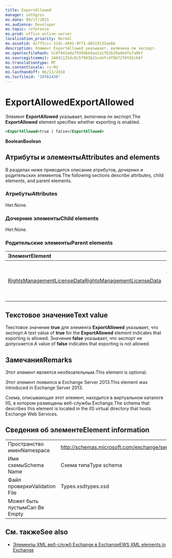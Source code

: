 ```yaml
---
title: ExportAllowed
manager: sethgros
ms.date: 09/17/2015
ms.audience: Developer
ms.topic: reference
ms.prod: office-online-server
localization_priority: Normal
ms.assetid: dcff5ccc-31dc-4941-9f71-d6519133aebb
description: Элемент ExportAllowed указывает, включена ли экспорт.
ms.openlocfilehash: 5c07941e0a79394bbdaa1a1f62b20adedfe7a9bf
ms.sourcegitcommit: 34041125dc8c5f993b21cebfc4f8b72f0fd2cb6f
ms.translationtype: MT
ms.contentlocale: ru-RU
ms.lasthandoff: 06/11/2018
ms.locfileid: "19762436"
---
```

# <a name="exportallowed"></a><span data-ttu-id="cbfcc-103">ExportAllowed</span><span class="sxs-lookup"><span data-stu-id="cbfcc-103">ExportAllowed</span></span>

<span data-ttu-id="cbfcc-104">Элемент **ExportAllowed** указывает, включена ли экспорт.</span><span class="sxs-lookup"><span data-stu-id="cbfcc-104">The **ExportAllowed** element specifies whether exporting is enabled.</span></span> 
  
```XML
<ExportAllowed>true | false</ExportAllowed>
```

 <span data-ttu-id="cbfcc-105">**Boolean**</span><span class="sxs-lookup"><span data-stu-id="cbfcc-105">**Boolean**</span></span>
## <a name="attributes-and-elements"></a><span data-ttu-id="cbfcc-106">Атрибуты и элементы</span><span class="sxs-lookup"><span data-stu-id="cbfcc-106">Attributes and elements</span></span>

<span data-ttu-id="cbfcc-107">В разделах ниже приводится описание атрибутов, дочерних и родительских элементов.</span><span class="sxs-lookup"><span data-stu-id="cbfcc-107">The following sections describe attributes, child elements, and parent elements.</span></span>
  
### <a name="attributes"></a><span data-ttu-id="cbfcc-108">Атрибуты</span><span class="sxs-lookup"><span data-stu-id="cbfcc-108">Attributes</span></span>

<span data-ttu-id="cbfcc-109">Нет.</span><span class="sxs-lookup"><span data-stu-id="cbfcc-109">None.</span></span>
  
### <a name="child-elements"></a><span data-ttu-id="cbfcc-110">Дочерние элементы</span><span class="sxs-lookup"><span data-stu-id="cbfcc-110">Child elements</span></span>

<span data-ttu-id="cbfcc-111">Нет.</span><span class="sxs-lookup"><span data-stu-id="cbfcc-111">None.</span></span>
  
### <a name="parent-elements"></a><span data-ttu-id="cbfcc-112">Родительские элементы</span><span class="sxs-lookup"><span data-stu-id="cbfcc-112">Parent elements</span></span>

|<span data-ttu-id="cbfcc-113">**Элемент**</span><span class="sxs-lookup"><span data-stu-id="cbfcc-113">**Element**</span></span>|<span data-ttu-id="cbfcc-114">**Описание**</span><span class="sxs-lookup"><span data-stu-id="cbfcc-114">**Description**</span></span>|
|:-----|:-----|
|[<span data-ttu-id="cbfcc-115">RightsManagementLicenseData</span><span class="sxs-lookup"><span data-stu-id="cbfcc-115">RightsManagementLicenseData</span></span>](rightsmanagementlicensedata.md) <br/> |<span data-ttu-id="cbfcc-116">Задает сведения о лицензии управления правами.</span><span class="sxs-lookup"><span data-stu-id="cbfcc-116">Specifies information about the rights management license.</span></span>  <br/> |
   
## <a name="text-value"></a><span data-ttu-id="cbfcc-117">Текстовое значение</span><span class="sxs-lookup"><span data-stu-id="cbfcc-117">Text value</span></span>

<span data-ttu-id="cbfcc-118">Текстовое значение **true** для элемента **ExportAllowed** указывает, что экспорт.</span><span class="sxs-lookup"><span data-stu-id="cbfcc-118">A text value of **true** for the **ExportAllowed** element indicates that exporting is allowed.</span></span> <span data-ttu-id="cbfcc-119">Значение **false** указывает, что экспорт не допускается.</span><span class="sxs-lookup"><span data-stu-id="cbfcc-119">A value of **false** indicates that exporting is not allowed.</span></span> 
  
## <a name="remarks"></a><span data-ttu-id="cbfcc-120">Замечания</span><span class="sxs-lookup"><span data-stu-id="cbfcc-120">Remarks</span></span>

<span data-ttu-id="cbfcc-121">Этот элемент является необязательным.</span><span class="sxs-lookup"><span data-stu-id="cbfcc-121">This element is optional.</span></span>
  
<span data-ttu-id="cbfcc-122">Этот элемент появился в Exchange Server 2013.</span><span class="sxs-lookup"><span data-stu-id="cbfcc-122">This element was introduced in Exchange Server 2013.</span></span>
  
<span data-ttu-id="cbfcc-123">Схема, описывающая этот элемент, находится в виртуальном каталоге IIS, в котором размещены веб-службы Exchange.</span><span class="sxs-lookup"><span data-stu-id="cbfcc-123">The schema that describes this element is located in the IIS virtual directory that hosts Exchange Web Services.</span></span>
  
## <a name="element-information"></a><span data-ttu-id="cbfcc-124">Сведения об элементе</span><span class="sxs-lookup"><span data-stu-id="cbfcc-124">Element information</span></span>

|||
|:-----|:-----|
|<span data-ttu-id="cbfcc-125">Пространство имен</span><span class="sxs-lookup"><span data-stu-id="cbfcc-125">Namespace</span></span>  <br/> |http://schemas.microsoft.com/exchange/services/2006/types  <br/> |
|<span data-ttu-id="cbfcc-126">Имя схемы</span><span class="sxs-lookup"><span data-stu-id="cbfcc-126">Schema Name</span></span>  <br/> |<span data-ttu-id="cbfcc-127">Схема типа</span><span class="sxs-lookup"><span data-stu-id="cbfcc-127">Type schema</span></span>  <br/> |
|<span data-ttu-id="cbfcc-128">Файл проверки</span><span class="sxs-lookup"><span data-stu-id="cbfcc-128">Validation File</span></span>  <br/> |<span data-ttu-id="cbfcc-129">Types.xsd</span><span class="sxs-lookup"><span data-stu-id="cbfcc-129">types.xsd</span></span>  <br/> |
|<span data-ttu-id="cbfcc-130">Может быть пустым</span><span class="sxs-lookup"><span data-stu-id="cbfcc-130">Can Be Empty</span></span>  <br/> ||
   
## <a name="see-also"></a><span data-ttu-id="cbfcc-131">См. также</span><span class="sxs-lookup"><span data-stu-id="cbfcc-131">See also</span></span>



- [<span data-ttu-id="cbfcc-132">Элементы XML веб-служб Exchange в Exchange</span><span class="sxs-lookup"><span data-stu-id="cbfcc-132">EWS XML elements in Exchange</span></span>](ews-xml-elements-in-exchange.md)

